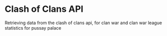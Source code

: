 # Clash of Clans API
 Retrieving data from the clash of clans api, for clan war and clan war league statistics for pussay palace

